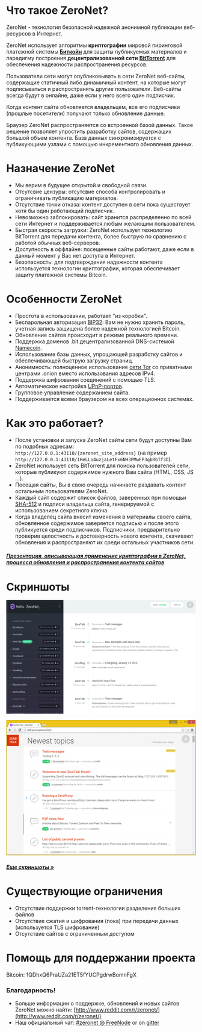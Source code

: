 # Что такое ZeroNet?

ZeroNet - технология безопасной надежной анонимной публикации веб-ресурсов в Интернет.

ZeroNet использует алгоритмы **криптографии** мировой пиринговой платежной системы [**Биткойн**](https://ru.wikipedia.org/wiki/%D0%91%D0%B8%D1%82%D0%BA%D0%BE%D0%B9%D0%BD) для защиты публикуемых материалов и парадигму построения **децентрализованной сети** [**BitTorrent**](https://ru.wikipedia.org/wiki/BitTorrent_(%D0%BF%D1%80%D0%BE%D1%82%D0%BE%D0%BA%D0%BE%D0%BB)) для обеспечения надежности распространения ресурсов.

Пользователи сети могут опубликовывать в сети ZeroNet веб-сайты, содержащие статичный либо динамичный контент, на которые могут подписываться и распространять другие пользователи. Веб-сайты всегда будут в онлайне, даже если у него всего один подписчик.

Когда контент сайта обновляется владельцем, все его подписчики (прошлые посетители) получают только обновление данные.

Браузер ZeroNet распространяется со встроенной базой данных. Такое решение позволяет упростить разработку сайтов, содержащих большой объем контента. База данных синхронизируется с публикующими узлами с помощью инкрементного обновления данных.


# Назначение ZeroNet

* Мы верим в будущее открытой и свободной связи.
* Отсутсвие цензуры: отсутсвие способа контролировать и ограничивать публикацию материалов.
* Отсутствие точки отказа: контент доступен в сети пока существует хотя бы один работающий подписчик.
* Невозможно заблокировать: сайт хранится распределенно по всей сети Интернет и поддерживается любым желающим пользователем.
* Быстрая скорость загрузки: ZeroNet использует технологию BitTorrent для передачи контента, более быструю по сравнению с работой обычных веб-серверов.
* Доступность в оффлайне: посещенные сайты работают, даже если в данный момент у Вас нет доступа в Интернет.
* Безопасность: для подтверждения надежности контента используется технологии криптографии, которая обеспечивает защиту платежной системы Bitcoin.


# Особенности ZeroNet
 * Простота в использовании, работает "из коробки".
 * Беcпарольная авторизация [BIP32](https://github.com/bitcoin/bips/blob/master/bip-0032.mediawiki): Вам не нужно хранить пароль, учетная запись защищена более надежной технологией Bitcoin.
 * Обновление сайтов происходит в режиме реального времени.
 * Поддержка доменов .bit децентрализованной DNS-системой [Namecoin](https://ru.wikipedia.org/wiki/Namecoin).
 * Использование базы данных, упрощающей разработку сайтов и обеспечивающей быструю загрузку страниц.
 * Анонимность: полноценное использование [сети Tor](https://ru.wikipedia.org/wiki/Tor) со приватными центрами .onion вместо использования адресов IPv4.
 * Поддержка шифрования соединений с помощью TLS.
 * Автоматическое настройка [UPnP-портов](https://ru.wikipedia.org/wiki/UPnP).
 * Групповое управление содержанием сайта.
 * Поддерживается всеми браузером на всех операционнох системах.


# Как это работает?

* После установки и запуска ZeroNet сайты сети будут доступны Вам по подобных адресам:
  `http://127.0.0.1:43110/{zeronet_site_address}`
  (на пример  `http://127.0.0.1:43110/1HeLLo4uzjaLetFx6NH3PMwFP3qbRbTf3D`).
* ZeroNet использует сеть BitTorrent для поиска пользователей сети, которые публикуют содержимое нужного Вам сайта (HTML, CSS, JS ...).
* Посещая сайты, Вы в свою очередь начинаете раздавать контент остальным пользователям ZeroNet.
* Каждый сайт содержит список файлов, заверенных при помощьи [SHA-512](https://ru.wikipedia.org/wiki/SHA-2) и подписи владельца сайта, генерируемой с использованием секретного ключа.
* Когда владелец сайта внесит изменения в материалы своего сайта, обновленное содержимое заверяется подписью и после этого публикуется среди подписчиков.
  Подписчики, предварительно проверив целостность и достоверность нового контента, скачивают обновления и распространяют их среди остальных участников сети.

##### [Презентация, описывающая применение криптографии в ZeroNet, процесса обновления и распространения контента сайтов](https://docs.google.com/presentation/d/1_2qK1IuOKJ51pgBvllZ9Yu7Au2l551t3XBgyTSvilew/pub?start=false&loop=false&delayms=3000)


# Скриншоты

![Скриншот](./img/zerohello.png)

![ZeroTalk](./img/zerotalk.png)

##### [Еще скриншоты &raquo;](/using_zeronet/sample_sites/)

# Существующие ограничения

* Отсутствие поддержки torrent-технологии разделения больших файлов
* Отсутствие сжатия и шифрования (пока) при передачи данных (используется TLS шифрование)
* Отсутствие сайтов с ограниченным доступом

# Помощь для поддержании проекта

Bitcoin: 1QDhxQ6PraUZa21ET5fYUCPgdrwBomnFgX


### Благодарность!

* Больше информации о поддержке, обновлений и новых сайтов ZeroNet можно найти: [http://www.reddit.com/r/zeronet/](http://www.reddit.com/r/zeronet/)
* Наш официальный чат: [#zeronet @ FreeNode](https://kiwiirc.com/client/irc.freenode.net/zeronet) or on [gitter](https://gitter.im/HelloZeroNet/ZeroNet)
